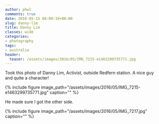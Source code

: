 ```yaml
---
author: phwl
comments: true
date: 2016-05-15 08:09:19+00:00
slug: danny-lim
title: Danny Lim
classes: wide
categories:
- photography
tags:
- australia
header:
  teaser: /assets/images/2016/05/IMG_7215-e1463299735771.jpg
---
```


Took this photo of Danny Lim, Activist, outside Redfern station. A nice guy and quite a character!

{% include figure image_path="/assets/images/2016/05/IMG_7215-e1463299735771.jpg" caption="" %}

<!-- more -->

He made sure I got the other side.

{% include figure image_path="/assets/images/2016/05/IMG_7217.jpg" caption="" %}
